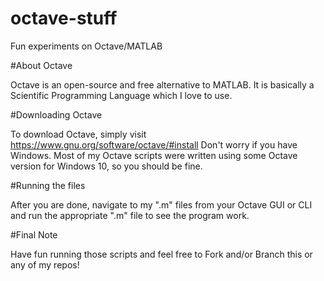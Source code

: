 # octave-stuff
Fun experiments on Octave/MATLAB

#About Octave

Octave is an open-source and free alternative to MATLAB.
It is basically a Scientific Programming Language which I love to use.

#Downloading Octave

To download Octave, simply visit https://www.gnu.org/software/octave/#install
Don't worry if you have Windows. Most of my Octave scripts were written using
some Octave version for Windows 10, so you should be fine.

#Running the files
 
After you are done, navigate to my ".m" files from your Octave GUI or CLI
and run the appropriate ".m" file to see the program work.

#Final Note

Have fun running those scripts and feel free to Fork and/or Branch this or
any of my repos!
 
